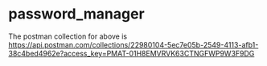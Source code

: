 # password_manager

The postman collection for above is https://api.postman.com/collections/22980104-5ec7e05b-2549-4113-afb1-38c4bed4962e?access_key=PMAT-01H8EMVRVK63CTNGFWP9W3F9DG
